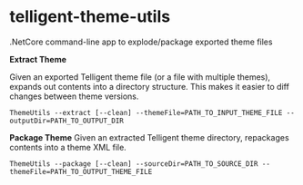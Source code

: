 # telligent-theme-utils
.NetCore command-line app to explode/package exported theme files

**Extract Theme**

Given an exported Telligent theme file (or a file with multiple themes), expands out contents into a
directory structure.  This makes it easier to diff changes between theme versions.
````
ThemeUtils --extract [--clean] --themeFile=PATH_TO_INPUT_THEME_FILE --outputDir=PATH_TO_OUTPUT_DIR
````

**Package Theme**
Given an extracted Telligent theme directory, repackages contents into a theme XML file.
````
ThemeUtils --package [--clean] --sourceDir=PATH_TO_SOURCE_DIR --themeFile=PATH_TO_OUTPUT_THEME_FILE 
````
